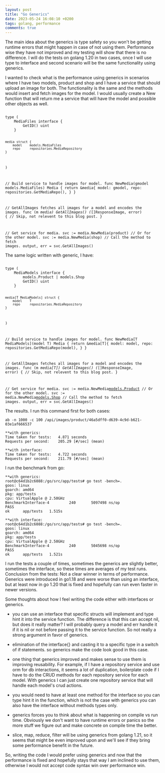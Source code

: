 ```yaml
---
layout: post
title: "Go Generics"
date: 2023-05-24 16:08:10 +0200
tags: golang, performance
comments: true
---
```


The main idea about the generics is type safety so you won't be getting runtime errors that might happen in case of not using them. Performance wise they have not improved and my testing will show that there is no difference. I will do the tests on golang 1.20 in two cases, once I will use type to interface and second scenario will be the same functionality using generics.

I wanted to check what is the performance using generics in scenarios where I have two models, product and shop and I have a service that should upload an image for both. The functionality is the same and the methods would insert and fetch images for the model. I would usually create a New function that will return me a service that will have the model and possible other objects as well.

<code>
type (
    MediaFiles interface {
		GetID() uint
	}

    media struct {
    	model    models.MediaFiles
    	repo     repositories.MediaRepository
    }

)

// Build service to handle images for model.
func NewMedia(gmodel models.MediaFiles) Media {
return &media{
model: gmodel,
repo: repositories.GetMediaRepo(),
}
}

// GetAllImages fetches all images for a model and encodes the images.
func (m _media) GetAllImages() (_[]ResponseImage, error) {
// Skip, not relevent to this blog post.
}

// Get service for media.
svc := media.NewMedia(product)
// Or for the other model.
svc := media.NewMedia(shop)
// Call the method to fetch images.
output, err = svc.GetAllImages()
</code>

The same logic written with generic, I have:

<code>
type (
    MediaModels interface {
        models.Product | models.Shop
        GetID() uint
    }

    media[T MediaModels] struct {
    	model    T
    	repo     repositories.MediaRepository
    }

)

// Build service to handle images for model.
func NewMedia[T MediaModels](model T) Media {
return &media[T]{
model: model,
repo: repositories.GetMediaRepo(model),
}
}

// GetAllImages fetches all images for a model and encodes the images.
func (m _media[T]) GetAllImages() (_[]ResponseImage, error) {
// Skip, not relevent to this blog post.
}

// Get service for media.
svc := media.NewMedia[models.Product](product)
// Or for the other model.
svc := media.NewMedia[models.Shop](shop)
// Call the method to fetch images.
output, err = svc.GetAllImages()
</code>

The results. I run this command first for both cases:

```
ab -n 1000 -c 100 /api/images/product/46a5dff0-d639-4c9d-b621-03e1af666537

**with generics:
Time taken for tests:   4.871 seconds
Requests per second:    205.29 [#/sec] (mean)

**with interface:
Time taken for tests:   4.722 seconds
Requests per second:    211.79 [#/sec] (mean)
```

I run the benchmark from go:

```
**with generics:
root@c64d1b2c6088:/go/src/app/tests# go test -bench=.
goos: linux
goarch: amd64
pkg: app/tests
cpu: VirtualApple @ 2.50GHz
BenchmarkInterface-4   	     240	   5097498 ns/op
PASS
ok  	app/tests	1.515s

**with interface:
root@c64d1b2c6088:/go/src/app/tests# go test -bench=.
goos: linux
goarch: amd64
pkg: app/tests
cpu: VirtualApple @ 2.50GHz
BenchmarkInterface-4   	     240	   5045698 ns/op
PASS
ok  	app/tests	1.521s
```

I run the tests a couple of times, sometimes the generics are slightly better, sometimes the interface, so these times are averages of my test runs.
Conclusion from the tests:
Not a clear winner in terms of performance. Generics were introduced in go1.18 and were worse than using an interface, but at least now in go 1.20 that is fixed and hopefully can run even faster in newer versions.

Some thoughts about how I feel writing the code either with interfaces or generics.

- you can use an interface that specific structs will implement and type hint it into the service function. The difference is that this can accept nil, but does it really matter? I will probably query a model and err handle it if it is nil or not before passing it to the service function. So not really a strong argument in favor of generics.

- elimination of the interface{} and casting it to a specific type in a switch of if statements. so generics make the code look good in this case.

- one thing that generics improved and makes sense to use them is improving reusability. For example, if I have a repository service and use orm for db interactions, it seems a lot of duplication, boilerplate code if I have to do the CRUD methods for each repository service for each model. With generics I can just create one repository service that will handle each model's crud actions.

- you would need to have at least one method for the interface so you can type hint it in the function, which is not the case with generics you can also have the interface without methods types only.

- generics forces you to think about what is happening on compile vs run time. Obviously we don't want to have runtime errors or panics so the more stuff we figure out and make concrete on compile time the better.

- slice, map, reduce, filter will be using generics from golang 1.21, so it seems that might be even improved upon and we'll see if they bring some performance benefit in the future.

So, writing the code I would prefer using generics and now that the performance is fixed and hopefully stays that way I am inclined to use them, otherwise I would not accept code syntax win over performance win.
